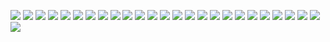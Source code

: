 [![](EagleTransporter1b.png)](https://github.com/ivop/rc-archive/raw/master/E/EagleTransporter1b.xex)
[![](Earth.png)](https://github.com/ivop/rc-archive/raw/master/E/Earth.xex)
[![](EdgeOfForever.png)](https://github.com/ivop/rc-archive/raw/master/E/EdgeOfForever.xex)
[![](Egyptian.png)](https://github.com/ivop/rc-archive/raw/master/E/Egyptian.xex)
[![](EidolonRedDragonSr.png)](https://github.com/ivop/rc-archive/raw/master/E/EidolonRedDragonSr.xex)
[![](Einhorn_emkay.png)](https://github.com/ivop/rc-archive/raw/master/E/Einhorn_emkay.xex)
[![](ElectricF1.png)](https://github.com/ivop/rc-archive/raw/master/E/ElectricF1.xex)
[![](ELOD.png)](https://github.com/ivop/rc-archive/raw/master/E/ELOD.xex)
[![](ELO.png)](https://github.com/ivop/rc-archive/raw/master/E/ELO.xex)
[![](ElvenPrincess1.png)](https://github.com/ivop/rc-archive/raw/master/E/ElvenPrincess1.xex)
[![](ElvinRPGamers.png)](https://github.com/ivop/rc-archive/raw/master/E/ElvinRPGamers.xex)
[![](EmeraldForest.png)](https://github.com/ivop/rc-archive/raw/master/E/EmeraldForest.xex)
[![](EmeraldVette.png)](https://github.com/ivop/rc-archive/raw/master/E/EmeraldVette.xex)
[![](EmmaP01.png)](https://github.com/ivop/rc-archive/raw/master/E/EmmaP01.xex)
[![](EndOfGreen.png)](https://github.com/ivop/rc-archive/raw/master/E/EndOfGreen.xex)
[![](Enterprise1701.png)](https://github.com/ivop/rc-archive/raw/master/E/Enterprise1701.xex)
[![](Enterprise4a.png)](https://github.com/ivop/rc-archive/raw/master/E/Enterprise4a.xex)
[![](EnterpriseInOrbit.png)](https://github.com/ivop/rc-archive/raw/master/E/EnterpriseInOrbit.xex)
[![](EnterpriseNCC1701.png)](https://github.com/ivop/rc-archive/raw/master/E/EnterpriseNCC1701.xex)
[![](EnterpriseNG1.png)](https://github.com/ivop/rc-archive/raw/master/E/EnterpriseNG1.xex)
[![](EntiatMountains.png)](https://github.com/ivop/rc-archive/raw/master/E/EntiatMountains.xex)
[![](EpicDuel.png)](https://github.com/ivop/rc-archive/raw/master/E/EpicDuel.xex)
[![](ErgoMinor.png)](https://github.com/ivop/rc-archive/raw/master/E/ErgoMinor.xex)
[![](exnaut.png)](https://github.com/ivop/rc-archive/raw/master/E/exnaut.xex)
[![](ExodusU3map.png)](https://github.com/ivop/rc-archive/raw/master/E/ExodusU3map.xex)
[![](ExodusU3.png)](https://github.com/ivop/rc-archive/raw/master/E/ExodusU3.xex)
